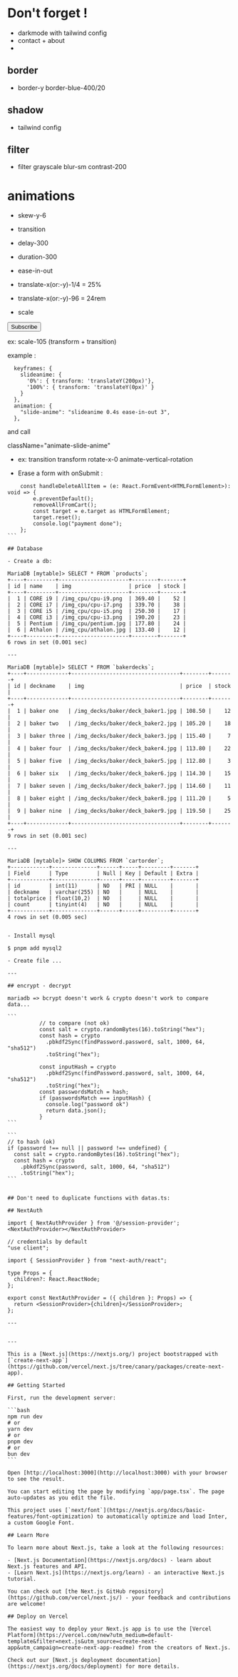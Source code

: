 # Don't forget !

- darkmode with tailwind config
- contact + about
- 

## border

- border-y border-blue-400/20

## shadow

- tailwind config

## filter

- filter grayscale blur-sm contrast-200

# animations

- skew-y-6

- transition

- delay-300

- duration-300

- ease-in-out

- translate-x(or:-y)-1/4 = 25%
- translate-x(or:-y)-96 = 24rem

- scale

<!-- Colored shadow-->
<button class="shadow-lg shadow-indigo-500/40 ...">Subscribe</button>

ex: scale-105 (transform + transition)

example :

      keyframes: {
        slideanime: {
          '0%': { transform: 'translateY(200px)'},
          '100%': { transform: 'translateY(0px)' }
        }
      },
      animation: {
        "slide-anime": "slideanime 0.4s ease-in-out 3",
      },

and call

className="animate-slide-anime"

- ex: transition transform rotate-x-0 animate-vertical-rotation

- Erase a form with onSubmit :
``````
    const handleDeleteAllItem = (e: React.FormEvent<HTMLFormElement>): void => {
        e.preventDefault();
        removeAllFromCart();
        const target = e.target as HTMLFormElement;
        target.reset();
        console.log("payment done");
    };
```

## Database

- Create a db:

MariaDB [mytable]> SELECT * FROM `products`;
+----+---------+----------------------+--------+-------+
| id | name    | img                  | price  | stock |
+----+---------+----------------------+--------+-------+
|  1 | CORE i9 | /img_cpu/cpu-i9.png  | 369.40 |    52 |
|  2 | CORE i7 | /img_cpu/cpu-i7.png  | 339.70 |    38 |
|  3 | CORE i5 | /img_cpu/cpu-i5.png  | 250.30 |    17 |
|  4 | CORE i3 | /img_cpu/cpu-i3.png  | 190.20 |    23 |
|  5 | Pentium | /img_cpu/pentium.jpg | 177.80 |    24 |
|  6 | Athalon | /img_cpu/athalon.jpg | 133.40 |    12 |
+----+---------+----------------------+--------+-------+
6 rows in set (0.001 sec)

---

MariaDB [mytable]> SELECT * FROM `bakerdecks`;
+----+-------------+----------------------------------+--------+-------+
| id | deckname    | img                              | price  | stock |
+----+-------------+----------------------------------+--------+-------+
|  1 | baker one   | /img_decks/baker/deck_baker1.jpg | 108.50 |    12 |
|  2 | baker two   | /img_decks/baker/deck_baker2.jpg | 105.20 |    18 |
|  3 | baker three | /img_decks/baker/deck_baker3.jpg | 115.40 |     7 |
|  4 | baker four  | /img_decks/baker/deck_baker4.jpg | 113.80 |    22 |
|  5 | baker five  | /img_decks/baker/deck_baker5.jpg | 112.80 |     3 |
|  6 | baker six   | /img_decks/baker/deck_baker6.jpg | 114.30 |    15 |
|  7 | baker seven | /img_decks/baker/deck_baker7.jpg | 114.60 |    11 |
|  8 | baker eight | /img_decks/baker/deck_baker8.jpg | 111.20 |     5 |
|  9 | baker nine  | /img_decks/baker/deck_baker9.jpg | 119.50 |    25 |
+----+-------------+----------------------------------+--------+-------+
9 rows in set (0.001 sec)

---

MariaDB [mytable]> SHOW COLUMNS FROM `cartorder`;
+------------+--------------+------+-----+---------+-------+
| Field      | Type         | Null | Key | Default | Extra |
+------------+--------------+------+-----+---------+-------+
| id         | int(11)      | NO   | PRI | NULL    |       |
| deckname   | varchar(255) | NO   |     | NULL    |       |
| totalprice | float(10,2)  | NO   |     | NULL    |       |
| count      | tinyint(4)   | NO   |     | NULL    |       |
+------------+--------------+------+-----+---------+-------+
4 rows in set (0.005 sec)


- Install mysql

$ pnpm add mysql2

- Create file ...

---

## encrypt - decrypt

mariadb => bcrypt doesn't work & crypto doesn't work to compare data...

```
          // to compare (not ok)
          const salt = crypto.randomBytes(16).toString("hex");
          const hash = crypto
            .pbkdf2Sync(findPassword.password, salt, 1000, 64, "sha512")
            .toString("hex");

          const inputHash = crypto
            .pbkdf2Sync(findPassword.password, salt, 1000, 64, "sha512")
            .toString("hex");
          const passwordsMatch = hash;
          if (passwordsMatch === inputHash) {
            console.log("password ok")
            return data.json();
          }
```

```
// to hash (ok)
if (password !== null || password !== undefined) {
  const salt = crypto.randomBytes(16).toString("hex");
  const hash = crypto
    .pbkdf2Sync(password, salt, 1000, 64, "sha512")
    .toString("hex");       
```


## Don't need to duplicate functions with datas.ts:

## NextAuth

import { NextAuthProvider } from '@/session-provider';
<NextAuthProvider></NextAuthProvider>

// credentials by default
"use client";

import { SessionProvider } from "next-auth/react";

type Props = {
  children?: React.ReactNode;
};

export const NextAuthProvider = ({ children }: Props) => {
  return <SessionProvider>{children}</SessionProvider>;
};

---


---

This is a [Next.js](https://nextjs.org/) project bootstrapped with [`create-next-app`](https://github.com/vercel/next.js/tree/canary/packages/create-next-app).

## Getting Started

First, run the development server:

```bash
npm run dev
# or
yarn dev
# or
pnpm dev
# or
bun dev
```

Open [http://localhost:3000](http://localhost:3000) with your browser to see the result.

You can start editing the page by modifying `app/page.tsx`. The page auto-updates as you edit the file.

This project uses [`next/font`](https://nextjs.org/docs/basic-features/font-optimization) to automatically optimize and load Inter, a custom Google Font.

## Learn More

To learn more about Next.js, take a look at the following resources:

- [Next.js Documentation](https://nextjs.org/docs) - learn about Next.js features and API.
- [Learn Next.js](https://nextjs.org/learn) - an interactive Next.js tutorial.

You can check out [the Next.js GitHub repository](https://github.com/vercel/next.js/) - your feedback and contributions are welcome!

## Deploy on Vercel

The easiest way to deploy your Next.js app is to use the [Vercel Platform](https://vercel.com/new?utm_medium=default-template&filter=next.js&utm_source=create-next-app&utm_campaign=create-next-app-readme) from the creators of Next.js.

Check out our [Next.js deployment documentation](https://nextjs.org/docs/deployment) for more details.
